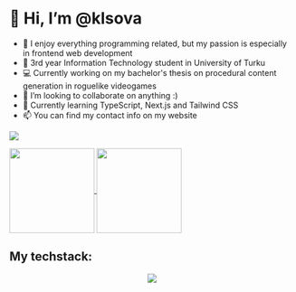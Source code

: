 <h1>👋 Hi, I’m @klsova </h1>

- 👾 I enjoy everything programming related, but my passion is especially in frontend web development
- 🌱 3rd year Information Technology student in University of Turku
- 💻 Currently working on my bachelor's thesis on procedural content generation in roguelike videogames
- 💞️ I’m looking to collaborate on anything :)
- 📖 Currently learning TypeScript, Next.js and Tailwind CSS
- 📫 You can find my contact info on my website
  
![](https://komarev.com/ghpvc/?username=klsova&color=blue&style=for-the-badge)

<a href="https://github.com/anuraghaza/github-readme-stats">
  <img height=150 align="center" src="https://github-readme-stats.vercel.app/api?username=klsova&theme=dark" />
</a>
<a href="https://github.com/anuraghazra/convoychat">
  <img height=150 align="center" src="https://github-readme-stats.vercel.app/api/top-langs?username=klsova&layout=compact&langs_count=8&card_width=320&theme=dark&exclude_repo=nakittaja" />
</a>
<h2> My techstack:</h2>
<p align="center">
  <a href="https://skillicons.dev">
  <img src="https://skillicons.dev/icons?i=js,html,css,react,java,ts,python,django,vercel,express&perline=5" />
  </a>
</p>

